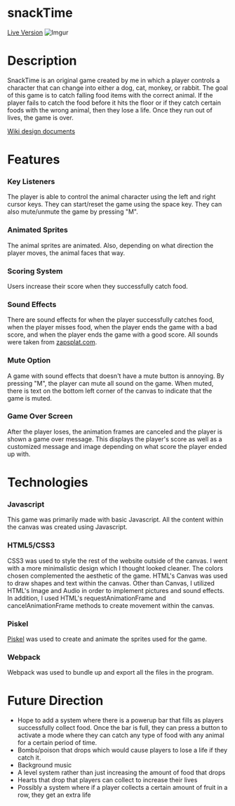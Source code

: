 # snackTime

[Live Version]()
![Imgur](https://i.imgur.com/95o4a4M.gif)


# Description
SnackTime is an original game created by me in which a player controls a character that can change into either a dog, cat, monkey, or rabbit.  The goal of this game is to catch falling food items with the correct animal.  If the player fails to catch the food before it hits the floor or if they catch certain foods with the wrong animal, then they lose a life.  Once they run out of lives, the game is over.

[Wiki design documents](https://github.com/kevinyee1993/genius/wiki)


# Features
### Key Listeners
The player is able to control the animal character using the left and right cursor keys.  They can start/reset the game using the space key.  They can also mute/unmute the game by pressing "M".
### Animated Sprites
The animal sprites are animated.  Also, depending on what direction the player moves, the animal faces that way.
### Scoring System
Users increase their score when they successfully catch food.  
### Sound Effects
There are sound effects for when the player successfully catches food, when the player misses food, when the player ends the game with a bad score, and when the player ends the game with a good score. All sounds were taken from [zapsplat.com](https://www.zapsplat.com/).

### Mute Option
A game with sound effects that doesn't have a mute button is annoying.  By pressing "M", the player can mute all sound on the game.  When muted, there is text on the bottom left corner of the canvas to indicate that the game is muted.

### Game Over Screen
After the player loses, the animation frames are canceled and the player is shown a game over message.  This displays the player's score as well as a customized message and image depending on what score the player ended up with.



# Technologies
### Javascript
This game was primarily made with basic Javascript.  All the content within the canvas was created using Javascript.  

### HTML5/CSS3
CSS3 was used to style the rest of the website outside of the canvas.  I went with a more minimalistic design which I thought looked cleaner.  The colors chosen complemented the aesthetic of the game.  HTML's Canvas was used to draw shapes and text within the canvas. Other than Canvas, I utilized HTML's Image and Audio in order to implement pictures and sound effects. In addition, I used HTML's requestAnimationFrame and cancelAnimationFrame methods to create movement within the canvas.

### Piskel
[Piskel](https://www.piskelapp.com/) was used to create and animate the sprites used for the game.  

### Webpack
Webpack was used to bundle up and export all the files in the program.

# Future Direction
* Hope to add a system where there is a powerup bar that fills as players successfully collect food.  Once the bar is full, they can press a button to activate a mode where they can catch any type of food with any animal for a certain period of time.
* Bombs/poison that drops which would cause players to lose a life if they catch it.  
* Background music
* A level system rather than just increasing the amount of food that drops
* Hearts that drop that players can collect to increase their lives
* Possibly a system where if a player collects a certain amount of fruit in a row, they get an extra life
